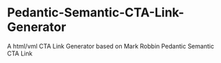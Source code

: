 # Pedantic-Semantic-CTA-Link-Generator
A html/vml CTA Link Generator based on Mark Robbin Pedantic Semantic CTA Link
